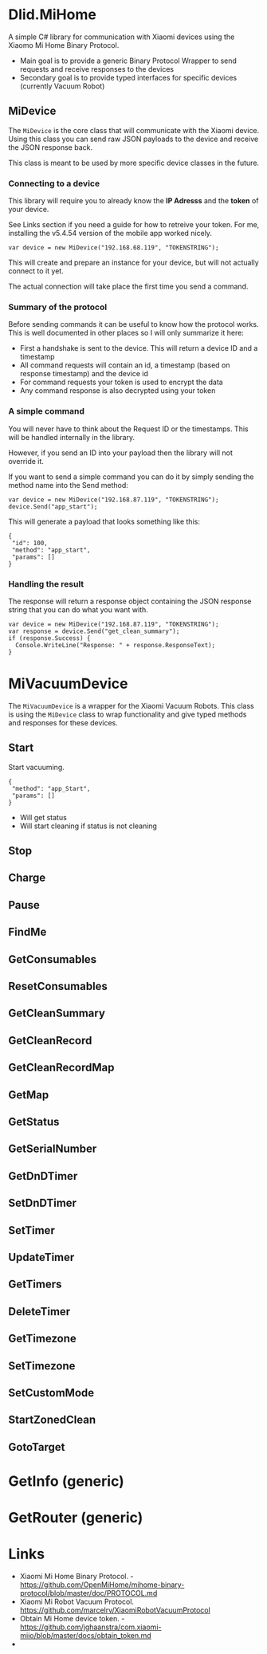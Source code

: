 ﻿# Dlid.MiHome

A simple C# library for communication with Xiaomi devices using the Xiaomo Mi Home Binary Protocol.

- Main goal is to provide a generic Binary Protocol Wrapper to send requests and receive responses to  the devices
- Secondary goal is to provide typed interfaces for specific devices (currently Vacuum Robot)

## MiDevice

The `MiDevice` is the core class that will communicate with the Xiaomi device. Using this class you can send raw JSON payloads to the device and receive the JSON response back.

This class is meant to be used by more specific device classes in the future.

### Connecting to a device

This library will require you to already know the **IP Adresss** and the **token** of your device.

See Links section if you need a guide for how to retreive your token. For me, installing the v5.4.54 version of the mobile app worked nicely.

    var device = new MiDevice("192.168.68.119", "TOKENSTRING");

This will create and prepare an instance for your device, but will not actually connect to it yet. 

The actual connection will take place the first time you send a command.

### Summary of the protocol

Before sending commands it can be useful to know how the protocol works. This is well documented in other places so I will only summarize it here:

- First a handshake is sent to the device. This will return a device ID and a timestamp
- All command requests will contain an id, a timestamp (based on response timestamp) and the device id
- For command requests your token is used to encrypt the data
- Any command response is also decrypted using your token

### A simple command

You will never have to think about the Request ID or the timestamps. This will be handled internally in the library.

However, if you send an ID into your payload then the library will not override it.

If you want to send a simple command you can do it by simply sending the method name into the Send method:


    var device = new MiDevice("192.168.87.119", "TOKENSTRING");
    device.Send("app_start");

This will generate a payload that looks something like this:

    {
     "id": 100,
     "method": "app_start",
     "params": []
    }

### Handling the result

The response will return a response object containing the JSON response string that you can do what you want with.

    var device = new MiDevice("192.168.87.119", "TOKENSTRING");
    var response = device.Send("get_clean_summary");
    if (response.Success) {
      Console.WriteLine("Response: " + response.ResponseText);
    }

# MiVacuumDevice

The `MiVacuumDevice` is a wrapper for the Xiaomi Vacuum Robots. This class is using the `MiDevice` class to  wrap functionality and give typed methods and responses for these devices.


## Start

Start vacuuming.

    {
     "method": "app_Start",
     "params": []
    }

- Will get status
- Will start cleaning if status is not cleaning

## Stop

## Charge

## Pause

## FindMe

## GetConsumables

## ResetConsumables

## GetCleanSummary

## GetCleanRecord

## GetCleanRecordMap

## GetMap

## GetStatus

## GetSerialNumber

## GetDnDTimer

## SetDnDTimer

## SetTimer

## UpdateTimer

## GetTimers

## DeleteTimer

## GetTimezone

## SetTimezone

## SetCustomMode

## StartZonedClean

## GotoTarget

# GetInfo (generic)

# GetRouter (generic)


# Links



- Xiaomi Mi Home Binary Protocol. - https://github.com/OpenMiHome/mihome-binary-protocol/blob/master/doc/PROTOCOL.md
- Xiaomi Mi Robot Vacuum Protocol. https://github.com/marcelrv/XiaomiRobotVacuumProtocol
- Obtain Mi Home device token. - https://github.com/jghaanstra/com.xiaomi-miio/blob/master/docs/obtain_token.md
- 